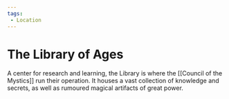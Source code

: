 ```yaml
---
tags:
 - Location
---
```


# The Library of Ages 

A center for research and learning, the Library is where the [[Council of the Mystics]] run their operation. 
It houses a vast collection of knowledge and secrets, as well as rumoured magical artifacts of great power. 